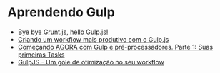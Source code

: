 # Aprendendo Gulp

- [Bye bye Grunt.js, hello Gulp.js!](http://blog.caelum.com.br/bye-bye-grunt-js-hello-gulp-js/)
- [Criando um workflow mais produtivo com o Gulp.js](http://www.princiweb.com.br/blog/front-end/ferramentas/criando-um-workflow-mais-produtivo-com-o-gulpjs.html)
- [Começando AGORA com Gulp e pré-processadores. Parte 1: Suas primeiras Tasks](http://rcdevlabs.github.io/2015/02/13/comecando-agora-com-gulp-e-preprocessadores-parte-1-suas-primeiras-tasks/)
- [GulpJS - Um gole de otimização no seu workflow](http://blog.da2k.com.br/2015/01/24/gulpjs-um-gole-de-otimizacao-no-seu-workflow/)
